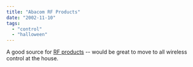 ```yaml
---
title: "Abacom RF Products"
date: "2002-11-10"
tags: 
  - "control"
  - "halloween"
---
```


A good source for [RF products](http://www.abacom-tech.com/home.htm) -- would be great to move to all wireless control at the house.
